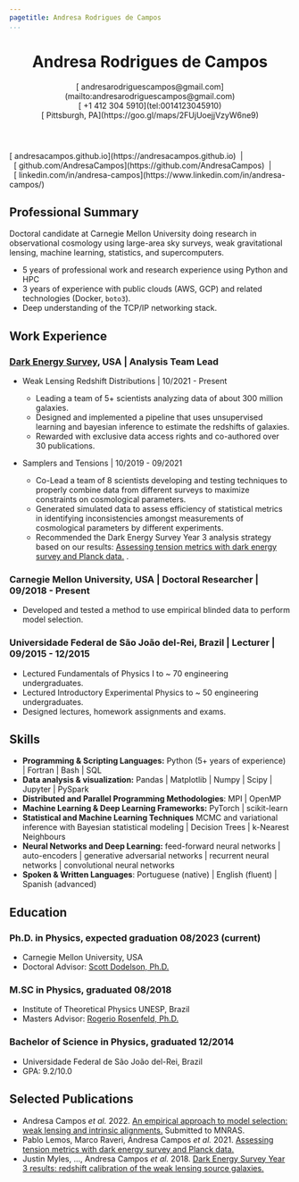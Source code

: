 ```yaml
---
pagetitle: Andresa Rodrigues de Campos
...
```


<!-- <script src="https://kit.fontawesome.com/e611f8d768.js" crossorigin="anonymous"  data-auto-a11y="true"></script> -->
<script src="https://use.fontawesome.com/releases/v6.0.0/js/all.js" data-auto-a11y="true" ></script>
<link rel="stylesheet" href="https://fonts.googleapis.com/css?family=Arimo">

<!-- # Andresa Rodrigues de Campos -->

<header>
  <h1>Andresa Rodrigues de Campos</h1>
  <span><p>
  [<i class="fas fa-envelope"></i>&nbsp;andresarodriguescampos@gmail.com](mailto:andresarodriguescampos@gmail.com)</br>
  [<i class="fa-solid fa-phone"></i>&nbsp;+1 412 304 5910](tel:0014123045910)</br>
  [<i class="fa-solid fa-map-location"></i>&nbsp;Pittsburgh, PA](https://goo.gl/maps/2FUjUoejjVzyW6ne9)
  </p>
  </span>
</header>

<span>
[<i class="fas fa-link"></i>&nbsp;andresacampos.github.io](https://andresacampos.github.io)&nbsp;&nbsp;|&nbsp;&nbsp;[<i class="fa-brands fa-github fa-lg"></i>&nbsp;github.com/AndresaCampos](https://github.com/AndresaCampos)&nbsp;&nbsp;|&nbsp;&nbsp;[<i class="fa-brands fa-linkedin fa-lg"></i>&nbsp;linkedin.com/in/andresa-campos](https://www.linkedin.com/in/andresa-campos/)
</span>

## Professional Summary

Doctoral candidate at Carnegie Mellon University doing research in observational cosmology using large-area sky surveys, weak gravitational lensing, machine learning, statistics, and supercomputers. 

* 5 years of professional work and research experience using Python and HPC
* 3 years of experience with public clouds (AWS, GCP) and related technologies (Docker, `boto3`).
* Deep understanding of the TCP/IP networking stack.

## Work Experience

### [Dark Energy Survey](https://www.darkenergysurvey.org/collaboration-and-sponsors/), USA | Analysis Team Lead

* Weak Lensing Redshift Distributions | 10/2021 - Present
  * Leading a team of 5+ scientists analyzing data of about 300 million galaxies.
  * Designed and implemented a pipeline that uses unsupervised learning and bayesian inference to estimate the redshifts of galaxies.
  * Rewarded with exclusive data access rights and co-authored over 30 publications.

* Samplers and Tensions | 10/2019 - 09/2021
  * Co-Lead a team of 8 scientists developing and testing techniques to properly combine data from different surveys to maximize constraints on cosmological parameters.
  * Generated simulated data to assess efficiency of statistical metrics in identifying inconsistencies amongst measurements of cosmological parameters by different experiments.
  * Recommended the Dark Energy Survey Year 3 analysis strategy based on our results: [Assessing tension metrics with dark energy survey and Planck data.](https://doi.org/10.1093/mnras/stab1670) .


### Carnegie Mellon University, USA | Doctoral Researcher | 09/2018 - Present

* Developed and tested a method to use empirical blinded data to perform model selection. 


### Universidade Federal de São João del-Rei, Brazil | Lecturer | 09/2015 - 12/2015

* Lectured Fundamentals of Physics I to ~ 70 engineering undergraduates.
* Lectured Introductory Experimental Physics to ~ 50 engineering undergraduates.
* Designed lectures, homework assignments and exams.


## Skills

* **Programming & Scripting Languages:** Python (5+ years of experience) | Fortran | Bash | SQL
* **Data analysis & visualization:** Pandas | Matplotlib | Numpy | Scipy | Jupyter | PySpark
* **Distributed and Parallel Programming Methodologies**: MPI | OpenMP
* **Machine Learning & Deep Learning Frameworks:** PyTorch | scikit-learn 
* **Statistical and Machine Learning Techniques** MCMC and variational inference with Bayesian statistical modeling | Decision Trees | k-Nearest Neighbours
* **Neural Networks and Deep Learning:** feed-forward neural networks | auto-encoders | generative adversarial networks | recurrent neural networks | convolutional neural networks
* **Spoken & Written Languages**: Portuguese (native) | English (fluent) | Spanish (advanced)

## Education

### Ph.D. in Physics, expected graduation 08/2023 (current)

* Carnegie Mellon University, USA
* Doctoral Advisor: [Scott Dodelson, Ph.D.](https://www.cmu.edu/physics/people/faculty/dodelson.html)


### M.SC in Physics, graduated 08/2018

* Institute of Theoretical Physics UNESP, Brazil
* Masters Advisor: [Rogerio Rosenfeld, Ph.D.](https://www.ift.unesp.br/#!/en/professors-homepages/rogerio-rosenfeld/)

### Bachelor of Science in Physics, graduated 12/2014

* Universidade Federal de São João del-Rei, Brazil
* GPA: 9.2/10.0 


## Selected Publications

* Andresa Campos *et al.* 2022. [An empirical approach to model selection: weak lensing and intrinsic alignments.](https://doi.org/10.48550/arXiv.2211.02800) Submitted to MNRAS.
* Pablo Lemos, Marco Raveri, Andresa Campos *et al.* 2021. [Assessing tension metrics with dark energy survey and Planck data.](https://doi.org/10.1093/mnras/stab1670) 
* Justin Myles, ..., Andresa Campos *et al.* 2018. [Dark Energy Survey Year 3 results: redshift calibration of the weak lensing source galaxies.](https://doi.org/10.1093/mnras/stab1515) 
